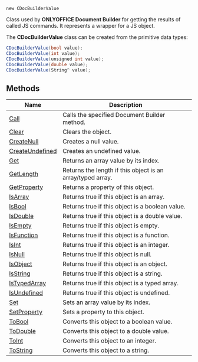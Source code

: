 `new CDocBuilderValue`

Class used by **ONLYOFFICE Document Builder** for getting the results of called JS commands. It represents a wrapper for a JS object.

The **CDocBuilderValue** class can be created from the primitive data types:

```cs
CDocBuilderValue(bool value);
CDocBuilderValue(int value);
CDocBuilderValue(unsigned int value);
CDocBuilderValue(double value);
CDocBuilderValue(String^ value);
```

## Methods

| Name                                        | Description                                                |
| ------------------------------------------- | ---------------------------------------------------------- |
| [Call](Call/index.md)                       | Calls the specified Document Builder method.               |
| [Clear](Clear/index.md)                     | Clears the object.                                         |
| [CreateNull](CreateNull/index.md)           | Creates a null value.                                      |
| [CreateUndefined](CreateUndefined/index.md) | Creates an undefined value.                                |
| [Get](Get/index.md)                         | Returns an array value by its index.                       |
| [GetLength](GetLength/index.md)             | Returns the length if this object is an array/typed array. |
| [GetProperty](GetProperty/index.md)         | Returns a property of this object.                         |
| [IsArray](IsArray/index.md)                 | Returns true if this object is an array.                   |
| [IsBool](IsBool/index.md)                   | Returns true if this object is a boolean value.            |
| [IsDouble](IsDouble/index.md)               | Returns true if this object is a double value.             |
| [IsEmpty](IsEmpty/index.md)                 | Returns true if this object is empty.                      |
| [IsFunction](IsFunction/index.md)           | Returns true if this object is a function.                 |
| [IsInt](IsInt/index.md)                     | Returns true if this object is an integer.                 |
| [IsNull](IsNull/index.md)                   | Returns true if this object is null.                       |
| [IsObject](IsObject/index.md)               | Returns true if this object is an object.                  |
| [IsString](IsString/index.md)               | Returns true if this object is a string.                   |
| [IsTypedArray](IsTypedArray/index.md)       | Returns true if this object is a typed array.              |
| [IsUndefined](IsUndefined/index.md)         | Returns true if this object is undefined.                  |
| [Set](Set/index.md)                         | Sets an array value by its index.                          |
| [SetProperty](SetProperty/index.md)         | Sets a property to this object.                            |
| [ToBool](ToBool/index.md)                   | Converts this object to a boolean value.                   |
| [ToDouble](ToDouble/index.md)               | Converts this object to a double value.                    |
| [ToInt](ToInt/index.md)                     | Converts this object to an integer.                        |
| [ToString](ToString/index.md)               | Converts this object to a string.                          |
